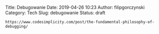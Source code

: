 Title: Debugowanie
Date: 2019-04-26 10:23
Author: filipgorczynski
Category: Tech
Slug: debugowanie
Status: draft

`https://www.codesimplicity.com/post/the-fundamental-philosophy-of-debugging/`

 
